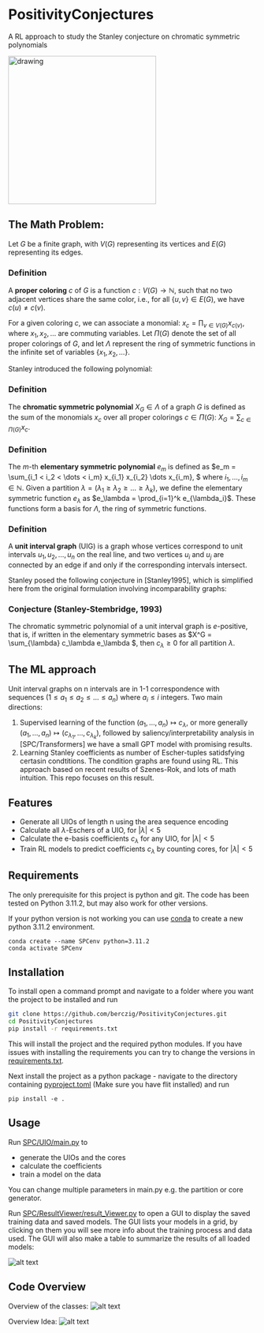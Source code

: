# PositivityConjectures
A RL approach to study the Stanley conjecture on chromatic symmetric polynomials

<img src="https://github.com/berczig/PositivityConjectures/blob/main/escher_stairs.jpg?raw=true" alt="drawing" width="300"/>

## The Math Problem:

Let $G$ be a finite graph, with $V(G)$ representing its vertices and $E(G)$ representing its edges.

### Definition
A **proper coloring** $c$ of $G$ is a function $c : V(G) \rightarrow \mathbb{N}$, such that no two adjacent vertices share the same color, i.e., for all $\{u, v\} \in E(G)$, we have $c(u) \neq c(v)$.

For a given coloring $c$, we can associate a monomial:
$x_c = \prod_{v \in V(G)} x_{c(v)}$,
where $x_1, x_2, \dots$ are commuting variables. Let $\Pi(G)$ denote the set of all proper colorings of $G$, and let $\Lambda$ represent the ring of symmetric functions in the infinite set of variables $\{x_1, x_2, \dots\}$.

Stanley introduced the following polynomial:

### Definition
The **chromatic symmetric polynomial** $X_G \in \Lambda$ of a graph $G$ is defined as the sum of the monomials $x_c$ over all proper colorings $c \in \Pi(G)$:
$X_G = \sum_{c \in \Pi(G)} x_c.$

### Definition
The $m$-th **elementary symmetric polynomial** $e_m$ is defined as
$e_m = \sum_{i_1 < i_2 < \dots < i_m} x_{i_1} x_{i_2} \dots x_{i_m},
$
where $i_1, \dots, i_m \in \mathbb{N}$. Given a partition $\lambda = (\lambda_1 \geq \lambda_2 \geq \dots \geq \lambda_k)$, we define the elementary symmetric function $e_\lambda$ as $e_\lambda = \prod_{i=1}^k e_{\lambda_i}$. These functions form a basis for $\Lambda$, the ring of symmetric functions.

### Definition
A **unit interval graph** (UIG) is a graph whose vertices correspond to unit intervals $u_1, u_2, \dots, u_n$ on the real line, and two vertices $u_i$ and $u_j$ are connected by an edge if and only if the corresponding intervals intersect.

Stanley posed the following conjecture in [Stanley1995], which is simplified here from the original formulation involving incomparability graphs:

### Conjecture (Stanley-Stembridge, 1993)
The chromatic symmetric polynomial of a unit interval graph is $e$-positive, that is, if written in the elementary symmetric bases as $X^G = \sum_{\lambda} c_\lambda e_\lambda
$, then $c_\lambda \ge 0$ for all partition $\lambda$.

## The ML approach 

Unit interval graphs on n intervals are in 1-1 correspondence with sequences $(1\le a_1 \le a_2 \le \ldots \le a_n)$ 
where $a_i \le i$ integers. 
Two main directions:
1) Supervised learning of the function $(a_1,\ldots, a_n) \mapsto c_\lambda$, or more generally $(a_1,\ldots, a_n) \mapsto (c_{\lambda_1},\ldots, c_{\lambda_k})$, followed by saliency/interpretability analysis in [SPC/Transformers] we have a small GPT model with promising results.
2) Learning Stanley coefficients as number of Escher-tuples satidsfying certasin condtitions. The condition graphs are found using RL. This approach based on recent results of Szenes-Rok, and lots of math intuition.
This repo focuses on this result.  

## Features
- Generate all UIOs of length n using the area sequence encoding
- Calculate all $\lambda$-Eschers of a UIO, for $|\lambda| < 5$
- Calculate the e-basis coefficients $c_{\lambda}$ for any UIO, for $|\lambda| < 5$
- Train RL models to predict coefficients $c_{\lambda}$ by counting cores, for $|\lambda| < 5$

## Requirements
The only prerequisite for this project is python and git. The code has been tested on Python 3.11.2, but may also work for other versions.

If your python version is not working you can use [conda](https://conda.io/projects/conda/en/latest/user-guide/install/index.html) to create a new python 3.11.2 environment.

```
conda create --name SPCenv python=3.11.2
conda activate SPCenv
```
## Installation
To install open a command prompt and navigate to a folder where you want the project to be installed and run

```bash
git clone https://github.com/berczig/PositivityConjectures.git
cd PositivityConjectures
pip install -r requirements.txt
```
This will install the project and the required python modules. If you have issues with installing the requirements you can try to change the versions in [requirements.txt](requirements.txt).

Next install the project as a python package - navigate to the directory containing [pyproject.toml](pyproject.toml) (Make sure you have flit installed) and run
```
pip install -e .
```

## Usage
Run [SPC/UIO/main.py](main.py) to 
- generate the UIOs and the cores
- calculate the coefficients
- train a model on the data

You can change multiple parameters in main.py e.g. the partition or core generator.

Run [SPC/ResultViewer/result_Viewer.py](result_Viewer.py) to open a GUI to display the saved training data and saved models. The GUI lists your models in a grid, by clicking on them you will see more info about the training process and data used. The GUI will also make a table to summarize the results of all loaded models:

![alt text](https://github.com/berczig/PositivityConjectures/blob/main/result_viewer_preview.PNG?raw=true)

## Code Overview
Overview of the classes:
![alt text](https://github.com/berczig/PositivityConjectures/blob/main/classes.png?raw=true)

Overview Idea:
![alt text](https://github.com/berczig/PositivityConjectures/blob/main/overview.png?raw=true)
